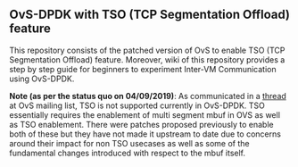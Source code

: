 ## OvS-DPDK with TSO (TCP Segmentation Offload) feature
This repository consists of the patched version of OvS to enable TSO (TCP Segmentation Offload) feature. Moreover, wiki of this repository provides a step by step guide for beginners to experiment Inter-VM Communication using OvS-DPDK.

**Note (as per the status quo on 04/09/2019)**: As communicated in a [thread](https://mail.openvswitch.org/pipermail/ovs-discuss/2019-May/048671.html) at OvS mailing list, TSO is not supported currently in OvS-DPDK. TSO essentially requires the 
enablement of multi segment mbuf in OVS as well as TSO enablement. There were patches proposed previously to enable both of these but they have not made it upstream to date due to concerns around their impact for non TSO usecases as well as some of the fundamental changes introduced with respect to the mbuf itself.
